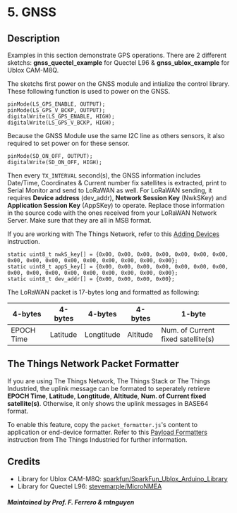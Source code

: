 # 5. GNSS

## Description

Examples in this section demonstrate GPS operations. There are 2 different sketchs: **gnss_quectel_example** for Quectel L96 & **gnss_ublox_example** for Ublox CAM-M8Q.

The sketchs first power on the GNSS module and intialize the control library. These following function is used to power on the GNSS.

```
pinMode(LS_GPS_ENABLE, OUTPUT);
pinMode(LS_GPS_V_BCKP, OUTPUT);
digitalWrite(LS_GPS_ENABLE, HIGH);
digitalWrite(LS_GPS_V_BCKP, HIGH);
```

Because the GNSS Module use the same I2C line as others sensors, it also required to set power on for these sensor.

```
pinMode(SD_ON_OFF, OUTPUT);
digitalWrite(SD_ON_OFF, HIGH);
```

Then every `TX_INTERVAL` second(s), the GNSS information includes Date/Time, Coordinates & Current number fix satellites is extracted, print to Serial Monitor and send to LoRaWAN as well. For LoRaWAN sending, it requires **Device address** (dev_addr), **Network Session Key** (NwkSKey) and **Application Session Key** (AppSKey) to operate. Replace those information in the source code with the ones received from your LoRaWAN Network Server. Make sure that they are all in MSB format.

If you are working with The Things Network, refer to this [Adding Devices](https://www.thethingsindustries.com/docs/devices/adding-devices/) instruction.

```
static uint8_t nwkS_key[] = {0x00, 0x00, 0x00, 0x00, 0x00, 0x00, 0x00, 0x00, 0x00, 0x00, 0x00, 0x00, 0x00, 0x00, 0x00, 0x00};
static uint8_t appS_key[] = {0x00, 0x00, 0x00, 0x00, 0x00, 0x00, 0x00, 0x00, 0x00, 0x00, 0x00, 0x00, 0x00, 0x00, 0x00, 0x00};
static uint8_t dev_addr[] = {0x00, 0x00, 0x00, 0x00};
```

The LoRaWAN packet is 17-bytes long and formatted as following:

| 4-bytes    | 4-bytes  | 4-bytes    | 4-bytes  | 1-byte                             |
|------------|----------|------------|----------|------------------------------------|
| EPOCH Time | Latitude | Longtitude | Altitude | Num. of Current fixed satellite(s) |

## The Things Network Packet Formatter

If you are using The Things Network, The Things Stack or The Things Industried, the uplink message can be formated to seperately retrieve **EPOCH Time**, **Latitude**, **Longtitude**, **Altitude**, **Num. of Current fixed satellite(s)**. Otherwise, it only shows the uplink messages in BASE64 format.

To enable this feature, copy the `packet_formatter.js`'s content to application or end-device formatter. Refer to this [Payload Formatters](https://www.thethingsindustries.com/docs/integrations/payload-formatters/) instruction from The Things Industried for further information.

## Credits
- Library for Ublox CAM-M8Q: [sparkfun/SparkFun_Ublox_Arduino_Library](https://github.com/sparkfun/SparkFun_Ublox_Arduino_Library)
- Library for Quectel L96: [stevemarple/MicroNMEA](https://github.com/stevemarple/MicroNMEA)

##### Maintained by Prof. F. Ferrero & mtnguyen

